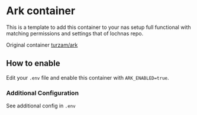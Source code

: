 # Ark container

This is a template to add this container to your nas setup full functional with matching permissions and settings that of lochnas repo.

Original container [turzam/ark](https://hub.docker.com/r/turzam/ark)

## How to enable

Edit your `.env` file and enable this container with `ARK_ENABLED=true`. 

### Additional Configuration

See additional config in `.env`
